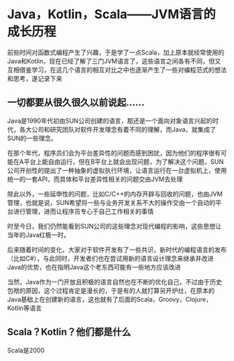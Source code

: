 # Java，Kotlin，Scala——JVM语言的成长历程

前些时间对函数式编程产生了兴趣，于是学了一点Scala，加上原本就经常使用的Java和Kotlin，现在已经了解了三门JVM语言了，这些语言之间各有不同，但又互相借鉴学习，在这几个语言的相互对比之中也逐渐产生了一些对编程范式的想法和思考，遂记录下来

## 一切都要从很久很久以前说起......

Java是1990年代初由SUN公司创建的语言，那还是一个面向对象语言兴起的时代，各大公司和研究团队对软件开发理念有着不同的理解，而Java，就集成了SUN的一些理念。

在那个年代，程序员们会为平台差异性的问题而感到困扰，因为他们的程序很有可能在A平台上能自由运行，但在B平台上就会出现问题，为了解决这个问题，SUN公司开创性的提出了一种抽象的虚拟执行环境，让语言运行在一台虚拟机上，使用统一的一套API，而具体和平台差异性相关的问题交由JVM去处理

除此以外，一些延申性的问题，比如C/C++的内存开辟与回收的问题，也由JVM管理，也就是说，SUN希望将一些与业务开发关系不大的操作交由一个自动的平台进行管理，进而让程序员专心于自己工作相关的事情

时至今日，我们仍然能看到SUN公司的这些理念对现代编程的影响，这些思想让当年的Java红极一时。

后来随着时间的变化，大家对于软件开发有了一些共识，新时代的编程语言的发布（比如C#），与此同时，开发者们也在尝试用新的语言设计理念来继承并改进Java的优势，也在指明Java这个老东西可能有一些地方应该改进

当然，Java作为一门开放且积极的语言自然也在不断的优化自己，不过由于历史包袱的原因，这个过程肯定是漫长的，于是有的人就打算另开炉灶，在原本的Java基础上在创建新的语言，这也就有了后面的Scala，Groovy，Clojure，Kotlin等语言

## Scala？Kotlin？他们都是什么

Scala是2000